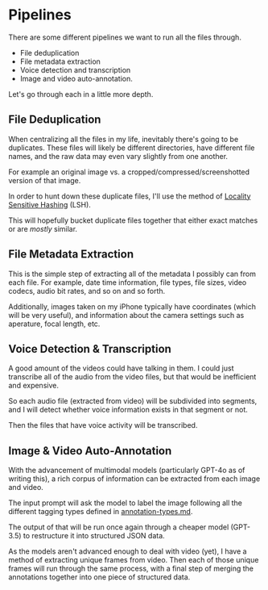 # Pipelines

There are some different pipelines we want to run all the files through.
- File deduplication
- File metadata extraction
- Voice detection and transcription
- Image and video auto-annotation.

Let's go through each in a little more depth.

## File Deduplication
When centralizing all the files in my life, inevitably there's going to be duplicates. These files will likely be different directories, have different file names, and the raw data may even vary slightly from one another.

For example an original image vs. a cropped/compressed/screenshotted version of that image.

In order to hunt down these duplicate files, I'll use the method of [Locality Sensitive Hashing](https://en.wikipedia.org/wiki/Locality-sensitive_hashing) (LSH).

This will hopefully bucket duplicate files together that either exact matches or are *mostly* similar.

## File Metadata Extraction
This is the simple step of extracting all of the metadata I possibly can from each file. For example, date time information, file types, file sizes, video codecs, audio bit rates, and so on and so forth.

Additionally, images taken on my iPhone typically have coordinates (which will be very useful), and information about the camera settings such as aperature, focal length, etc.

## Voice Detection & Transcription
A good amount of the videos could have talking in them. I could just transcribe all of the audio from the video files, but that would be inefficient and expensive. 

So each audio file (extracted from video) will be subdivided into segments, and I will detect whether voice information exists in that segment or not.

Then the files that have voice activity will be transcribed.

## Image & Video Auto-Annotation
With the advancement of multimodal models (particularly GPT-4o as of writing this), a rich corpus of information can be extracted from each image and video.

The input prompt will ask the model to label the image following all the different tagging types defined in [annotation-types.md](annotation-types.md).

The output of that will be run once again through a cheaper model (GPT-3.5) to restructure it into structured JSON data.

As the models aren't advanced enough to deal with video (yet), I have a method of extracting unique frames from video. Then each of those unique frames will run through the same process, with a final step of merging the annotations together into one piece of structured data.